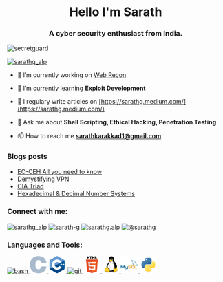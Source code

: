 <h1 align="center">Hello I'm Sarath</h1>
<h3 align="center">A cyber security enthusiast from India.</h3>

<p align="left"> <img src="https://komarev.com/ghpvc/?username=secretguard&label=Profile%20views&color=008ae6&style=flat-square" alt="secretguard" /> </p>

<p align="left"> <a href="https://twitter.com/sarathg_alp" target="blank"><img src="https://img.shields.io/twitter/follow/sarathg_alp?logo=twitter&style=for-the-badge" alt="sarathg_alp" /></a> </p>

- 🔭 I’m currently working on [Web Recon](https://github.com/secretguard/web-recon)

- 🌱 I’m currently learning **Exploit Development**

- 📝 I regulary write articles on [https://sarathg.medium.com/](https://sarathg.medium.com/)

- 💬 Ask me about **Shell Scripting, Ethical Hacking, Penetration Testing**

- 📫 How to reach me **sarathkarakkad1@gmail.com**

### Blogs posts
<!-- BLOG-POST-LIST:START -->
- [EC-CEH All you need to know](https://medium.com/@sarathg/ec-ceh-all-you-need-to-know-58347e173661?source=rss-2279df1f5e2------2)
- [Demystifying VPN](https://medium.com/@sarathg/demystifying-vpn-1c9c9ff1a52e?source=rss-2279df1f5e2------2)
- [CIA Triad](https://medium.com/@sarathg/cia-triad-a66df883226?source=rss-2279df1f5e2------2)
- [Hexadecimal & Decimal Number Systems](https://medium.com/@sarathg/hexadecimal-decimal-number-systems-53b16f001a2e?source=rss-2279df1f5e2------2)
<!-- BLOG-POST-LIST:END -->

<h3 align="left">Connect with me:</h3>
<p align="left">
<a href="https://twitter.com/sarathg_alp" target="blank"><img align="center" src="https://cdn.jsdelivr.net/npm/simple-icons@3.0.1/icons/twitter.svg" alt="sarathg_alp" height="30" width="40" /></a>
<a href="https://linkedin.com/in/sarath-g" target="blank"><img align="center" src="https://cdn.jsdelivr.net/npm/simple-icons@3.0.1/icons/linkedin.svg" alt="sarath-g" height="30" width="40" /></a>
<a href="https://fb.com/sarathg.alp" target="blank"><img align="center" src="https://cdn.jsdelivr.net/npm/simple-icons@3.0.1/icons/facebook.svg" alt="sarathg.alp" height="30" width="40" /></a>
<a href="https://medium.com/@sarathg" target="blank"><img align="center" src="https://cdn.jsdelivr.net/npm/simple-icons@3.0.1/icons/medium.svg" alt="@sarathg" height="30" width="40" /></a>
</p>

<h3 align="left">Languages and Tools:</h3>
<p align="left"> <a href="https://www.gnu.org/software/bash/" target="_blank"> <img src="https://www.vectorlogo.zone/logos/gnu_bash/gnu_bash-icon.svg" alt="bash" width="40" height="40"/> </a> <a href="https://www.cprogramming.com/" target="_blank"> <img src="https://raw.githubusercontent.com/devicons/devicon/master/icons/c/c-original.svg" alt="c" width="40" height="40"/> </a> <a href="https://www.w3schools.com/cpp/" target="_blank"> <img src="https://raw.githubusercontent.com/devicons/devicon/master/icons/cplusplus/cplusplus-original.svg" alt="cplusplus" width="40" height="40"/> </a> <a href="https://git-scm.com/" target="_blank"> <img src="https://www.vectorlogo.zone/logos/git-scm/git-scm-icon.svg" alt="git" width="40" height="40"/> </a> <a href="https://www.w3.org/html/" target="_blank"> <img src="https://raw.githubusercontent.com/devicons/devicon/master/icons/html5/html5-original-wordmark.svg" alt="html5" width="40" height="40"/> </a> <a href="https://www.linux.org/" target="_blank"> <img src="https://raw.githubusercontent.com/devicons/devicon/master/icons/linux/linux-original.svg" alt="linux" width="40" height="40"/> </a> <a href="https://www.mysql.com/" target="_blank"> <img src="https://raw.githubusercontent.com/devicons/devicon/master/icons/mysql/mysql-original-wordmark.svg" alt="mysql" width="40" height="40"/> </a> <a href="https://www.python.org" target="_blank"> <img src="https://raw.githubusercontent.com/devicons/devicon/master/icons/python/python-original.svg" alt="python" width="40" height="40"/> </a> </p>

